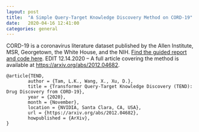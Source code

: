 ```yaml
---
layout: post
title:  "A Simple Query-Target Knowledge Discovery Method on CORD-19"
date:   2020-04-16 12:41:00
categories: general
---
```


CORD-19 is a coronavirus literature dataset published by the Allen Institute, MSR, Georgetown, the White House, and the NIH. [Find the guided report and code here][kaggle].  EDIT 12.14.2020 – A full article covering the method is available at <https://arxiv.org/abs/2012.04682>. 


```
@article{TEND,
        author = {Tam, L.K., Wang, X., Xu, D.},    
        title = {Transformer Query-Target Knowledge Discovery (TEND): Drug Discovery from CORD-19},
        year = {2020},    
        month = {November},    
        location = {NVIDIA, Santa Clara, CA, USA},     
        url = {https://arxiv.org/abs/2012.04682},
        howpublished = {ArXiv},
}
```

[kaggle]: https://www.kaggle.com/leotam/transformer-query-target-knowledge-discovery
